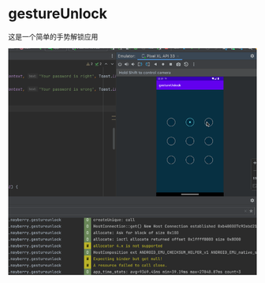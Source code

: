 # gestureUnlock
这是一个简单的手势解锁应用

![image](https://github.com/Mayberryqvq/gestureUnlock/blob/master/unlock_demo.gif)
